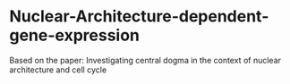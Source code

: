 # Nuclear-Architecture-dependent-gene-expression
Based on the paper: Investigating central dogma in the context of nuclear architecture and cell cycle
